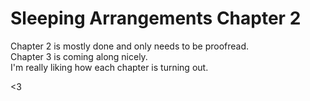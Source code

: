 # Sleeping Arrangements Chapter 2

Chapter 2 is mostly done and only needs to be proofread.  
Chapter 3 is coming along nicely.  
I'm really liking how each chapter is turning out.

<3
